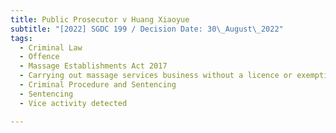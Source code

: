 ```yaml
---
title: Public Prosecutor v Huang Xiaoyue
subtitle: "[2022] SGDC 199 / Decision Date: 30\_August\_2022"
tags:
  - Criminal Law
  - Offence
  - Massage Establishments Act 2017
  - Carrying out massage services business without a licence or exemption
  - Criminal Procedure and Sentencing
  - Sentencing
  - Vice activity detected

---
```

